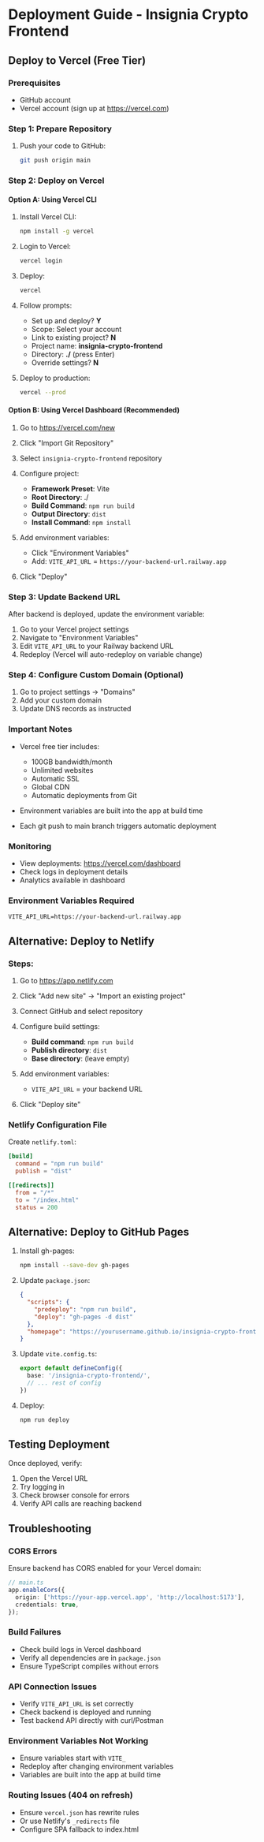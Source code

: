 # Deployment Guide - Insignia Crypto Frontend

## Deploy to Vercel (Free Tier)

### Prerequisites
- GitHub account
- Vercel account (sign up at https://vercel.com)

### Step 1: Prepare Repository
1. Push your code to GitHub:
   ```bash
   git push origin main
   ```

### Step 2: Deploy on Vercel

#### Option A: Using Vercel CLI
1. Install Vercel CLI:
   ```bash
   npm install -g vercel
   ```

2. Login to Vercel:
   ```bash
   vercel login
   ```

3. Deploy:
   ```bash
   vercel
   ```

4. Follow prompts:
   - Set up and deploy? **Y**
   - Scope: Select your account
   - Link to existing project? **N**
   - Project name: **insignia-crypto-frontend**
   - Directory: **./** (press Enter)
   - Override settings? **N**

5. Deploy to production:
   ```bash
   vercel --prod
   ```

#### Option B: Using Vercel Dashboard (Recommended)
1. Go to https://vercel.com/new
2. Click "Import Git Repository"
3. Select `insignia-crypto-frontend` repository
4. Configure project:
   - **Framework Preset**: Vite
   - **Root Directory**: ./
   - **Build Command**: `npm run build`
   - **Output Directory**: `dist`
   - **Install Command**: `npm install`

5. Add environment variables:
   - Click "Environment Variables"
   - Add: `VITE_API_URL` = `https://your-backend-url.railway.app`

6. Click "Deploy"

### Step 3: Update Backend URL
After backend is deployed, update the environment variable:

1. Go to your Vercel project settings
2. Navigate to "Environment Variables"
3. Edit `VITE_API_URL` to your Railway backend URL
4. Redeploy (Vercel will auto-redeploy on variable change)

### Step 4: Configure Custom Domain (Optional)
1. Go to project settings → "Domains"
2. Add your custom domain
3. Update DNS records as instructed

### Important Notes
- Vercel free tier includes:
  - 100GB bandwidth/month
  - Unlimited websites
  - Automatic SSL
  - Global CDN
  - Automatic deployments from Git

- Environment variables are built into the app at build time
- Each git push to main branch triggers automatic deployment

### Monitoring
- View deployments: https://vercel.com/dashboard
- Check logs in deployment details
- Analytics available in dashboard

### Environment Variables Required
```
VITE_API_URL=https://your-backend-url.railway.app
```

## Alternative: Deploy to Netlify

### Steps:
1. Go to https://app.netlify.com
2. Click "Add new site" → "Import an existing project"
3. Connect GitHub and select repository
4. Configure build settings:
   - **Build command**: `npm run build`
   - **Publish directory**: `dist`
   - **Base directory**: (leave empty)

5. Add environment variables:
   - `VITE_API_URL` = your backend URL

6. Click "Deploy site"

### Netlify Configuration File
Create `netlify.toml`:
```toml
[build]
  command = "npm run build"
  publish = "dist"

[[redirects]]
  from = "/*"
  to = "/index.html"
  status = 200
```

## Alternative: Deploy to GitHub Pages

1. Install gh-pages:
   ```bash
   npm install --save-dev gh-pages
   ```

2. Update `package.json`:
   ```json
   {
     "scripts": {
       "predeploy": "npm run build",
       "deploy": "gh-pages -d dist"
     },
     "homepage": "https://yourusername.github.io/insignia-crypto-frontend"
   }
   ```

3. Update `vite.config.ts`:
   ```typescript
   export default defineConfig({
     base: '/insignia-crypto-frontend/',
     // ... rest of config
   })
   ```

4. Deploy:
   ```bash
   npm run deploy
   ```

## Testing Deployment
Once deployed, verify:
1. Open the Vercel URL
2. Try logging in
3. Check browser console for errors
4. Verify API calls are reaching backend

## Troubleshooting

### CORS Errors
Ensure backend has CORS enabled for your Vercel domain:
```typescript
// main.ts
app.enableCors({
  origin: ['https://your-app.vercel.app', 'http://localhost:5173'],
  credentials: true,
});
```

### Build Failures
- Check build logs in Vercel dashboard
- Verify all dependencies are in `package.json`
- Ensure TypeScript compiles without errors

### API Connection Issues
- Verify `VITE_API_URL` is set correctly
- Check backend is deployed and running
- Test backend API directly with curl/Postman

### Environment Variables Not Working
- Ensure variables start with `VITE_`
- Redeploy after changing environment variables
- Variables are built into the app at build time

### Routing Issues (404 on refresh)
- Ensure `vercel.json` has rewrite rules
- Or use Netlify's `_redirects` file
- Configure SPA fallback to index.html
